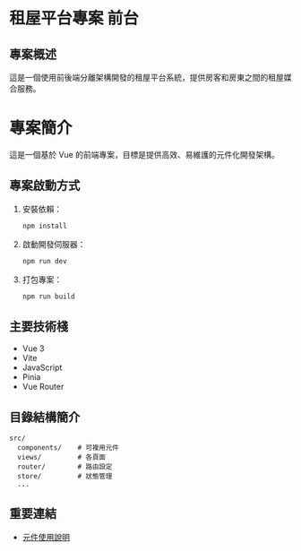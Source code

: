 # 租屋平台專案 前台

## 專案概述

這是一個使用前後端分離架構開發的租屋平台系統，提供房客和房東之間的租屋媒合服務。

# 專案簡介

這是一個基於 Vue 的前端專案，目標是提供高效、易維護的元件化開發架構。

## 專案啟動方式

1. 安裝依賴：
   ```bash
   npm install
   ```
2. 啟動開發伺服器：
   ```bash
   npm run dev
   ```
3. 打包專案：
   ```bash
   npm run build
   ```

## 主要技術棧
- Vue 3
- Vite
- JavaScript 
- Pinia 
- Vue Router

## 目錄結構簡介

```
src/
  components/    # 可複用元件
  views/         # 各頁面
  router/        # 路由設定
  store/         # 狀態管理
  ...
```

## 重要連結
- [元件使用說明](src/如何使用Vue元件.md)
